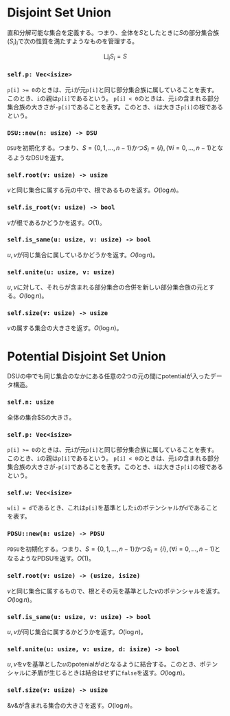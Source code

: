 # Disjoint Set Union
直和分解可能な集合を定義する。つまり、全体を$S$としたときに$S$の部分集合族$(S_i)_i$で次の性質を満たすようなものを管理する。

$$
\bigsqcup_i S_i = S
$$

### `self.p: Vec<isize>`
`p[i] >= 0`のときは、元`i`が元`p[i]`と同じ部分集合族に属していることを表す。このとき、`i`の親は`p[i]`であるという。
`p[i] < 0`のときは、元`i`の含まれる部分集合族の大きさが`-p[i]`であることを表す。このとき、`i`は大きさ`p[i]`の根であるという。

### `DSU::new(n: usize) -> DSU`
`DSU`を初期化する。つまり、$S = \{ 0, 1, \dots, n - 1 \}$かつ$S_i = \{ i \}, (\forall i = 0, \dots, n - 1)$となるようなDSUを返す。

### `self.root(v: usize) -> usize`
$v$と同じ集合に属する元の中で、根であるものを返す。$O(\log n)$。

### `self.is_root(v: usize) -> bool`
$v$が根であるかどうかを返す。$O(1)$。

### `self.is_same(u: usize, v: usize) -> bool`
$u, v$が同じ集合に属しているかどうかを返す。$O(\log n)$。

### `self.unite(u: usize, v: usize)`
$u, v$に対して、それらが含まれる部分集合の合併を新しい部分集合族の元とする。$O(\log n)$。

### `self.size(v: usize) -> usize`
$v$の属する集合の大きさを返す。$O(\log n)$。



# Potential Disjoint Set Union
DSUの中でも同じ集合のなかにある任意の2つの元の間にpotentialが入ったデータ構造。

### `self.n: usize`
全体の集合$Sの大きさ。

### `self.p: Vec<isize>`
`p[i] >= 0`のときは、元`i`が元`p[i]`と同じ部分集合族に属していることを表す。このとき、`i`の親は`p[i]`であるという。
`p[i] < 0`のときは、元`i`の含まれる部分集合族の大きさが`-p[i]`であることを表す。このとき、`i`は大きさ`p[i]`の根であるという。

### `self.w: Vec<isize>`
`w[i] = d`であるとき、これは`p[i]`を基準とした`i`のポテンシャルが`d`であることを表す。

### `PDSU::new(n: usize) -> PDSU`
`PDSU`を初期化する。つまり、$S = \{ 0, 1, \dots, n - 1 \}$かつ$S_i = \{ i \}, (\forall i = 0, \dots, n - 1)$となるようなPDSUを返す。$O(1)$。

### `self.root(v: usize) -> (usize, isize)`
$v$と同じ集合に属するもので、根とその元を基準とした$v$のポテンシャルを返す。$O(\log n)$。

### `self.is_same(u: usize, v: usize) -> bool`
$u, v$が同じ集合に属するかどうかを返す。$O(\log n)$。

### `self.unite(u: usize, v: usize, d: isize) -> bool`
$u, v$を$v$を基準とした$u$のpotenialが$d$となるように結合する。このとき、ポテンシャルに矛盾が生じるときは結合はせずに`false`を返す。$O(\log n)$。

### `self.size(v: usize) -> usize`
&v&が含まれる集合の大きさを返す。$O(\log n)$。